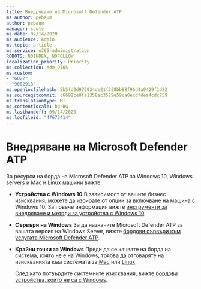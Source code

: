 ```yaml
---
title: Внедряване на Microsoft Defender ATP
ms.author: pebaum
author: pebaum
manager: scotv
ms.date: 07/14/2020
ms.audience: Admin
ms.topic: article
ms.service: o365-administration
ROBOTS: NOINDEX, NOFOLLOW
localization_priority: Priority
ms.collection: Adm_O365
ms.custom:
- "6022"
- "9002913"
ms.openlocfilehash: 5b5fd0d976934de21f338bb88f96d4a9429f1d82
ms.sourcegitcommit: c6692ce0fa1358ec3529e59ca0ecdfdea4cdc759
ms.translationtype: MT
ms.contentlocale: bg-BG
ms.lasthandoff: 09/14/2020
ms.locfileid: "47673414"
---
```

# <a name="onboarding-microsoft-defender-atp"></a>Внедряване на Microsoft Defender ATP

За ресурси на борда на Microsoft Defender ATP за Windows 10, Windows servers и Mac и Linux машини вижте: 

- **Устройства с Windows 10** В зависимост от вашите бизнес изисквания, можете да избирате от опции за включване на машина с Windows 10. За повече информация вижте [инструменти за внедряване и методи за устройства с Windows 10](https://docs.microsoft.com/windows/security/threat-protection/microsoft-defender-atp/configure-endpoints). 

- **Сървъри на Windows** За да назначите Microsoft Defender ATP за вашата версия на Windows Server, вижте [бордови сървъри към услугата Microsoft Defender ATP](https://docs.microsoft.com/windows/security/threat-protection/microsoft-defender-atp/configure-server-endpoints).

- **Крайни точки за Windows**  Преди да се качвате на борда на система, която не е на Windows, трябва да отговаряте на изискванията към системата за [Mac](https://docs.microsoft.com/windows/security/threat-protection/microsoft-defender-atp/microsoft-defender-atp-mac#system-requirements) или [Linux](https://docs.microsoft.com/windows/security/threat-protection/microsoft-defender-atp/microsoft-defender-atp-linux#system-requirements).

    След като потвърдите системните изисквания, вижте [бордови устройства, които не са с Windows](https://docs.microsoft.com/windows/security/threat-protection/microsoft-defender-atp/configure-endpoints-non-windows#onboarding-non-windows-machines).